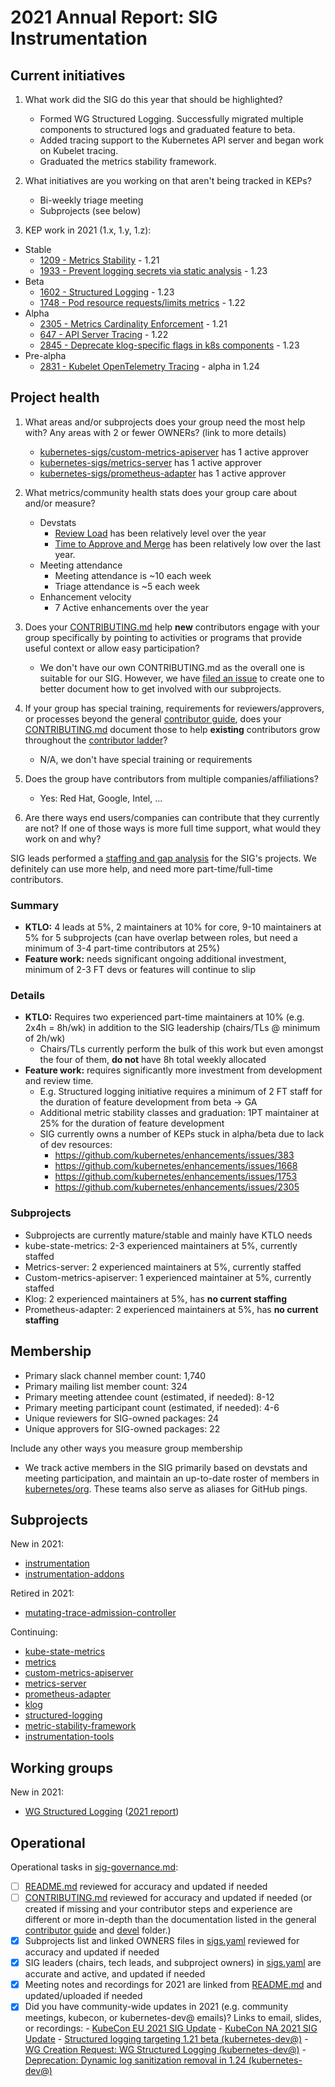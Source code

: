 # 2021 Annual Report: SIG Instrumentation

## Current initiatives

1. What work did the SIG do this year that should be highlighted?

   - Formed WG Structured Logging. Successfully migrated multiple components to structured logs and graduated feature to beta.
   - Added tracing support to the Kubernetes API server and began work on Kubelet tracing.
   - Graduated the metrics stability framework.

2. What initiatives are you working on that aren't being tracked in KEPs?

   - Bi-weekly triage meeting
   - Subprojects (see below)

3. KEP work in 2021 (1.x, 1.y, 1.z):

<!--
In future, this will be generated from kubernetes/enhancements kep.yaml files
1. with SIG as owning-sig or in participating-sigs
2. listing 1.x, 1.y, or 1.z in milestones or in latest-milestone
-->

   - Stable
     - [1209 - Metrics Stability](https://github.com/kubernetes/enhancements/tree/master/keps/sig-instrumentation/1209-metrics-stability) - 1.21
     - [1933 - Prevent logging secrets via static analysis](https://github.com/kubernetes/enhancements/tree/master/keps/sig-instrumentation/1753-logs-sanitization) - 1.23
   - Beta
     - [1602 - Structured Logging](https://github.com/kubernetes/enhancements/tree/master/keps/sig-instrumentation/1602-structured-logging) - 1.23
     - [1748 - Pod resource requests/limits metrics](https://github.com/kubernetes/enhancements/tree/master/keps/sig-instrumentation/1748-pod-resource-metrics) - 1.22
   - Alpha
     - [2305 - Metrics Cardinality Enforcement](https://github.com/kubernetes/enhancements/tree/master/keps/sig-instrumentation/2305-metrics-cardinality-enforcement) - 1.21
     - [647 - API Server Tracing](https://github.com/kubernetes/enhancements/tree/master/keps/sig-instrumentation/647-apiserver-tracing) - 1.22
     - [2845 - Deprecate klog-specific flags in k8s components](https://github.com/kubernetes/enhancements/tree/master/keps/sig-instrumentation/2845-deprecate-klog-specific-flags-in-k8s-components) - 1.23
   - Pre-alpha
     - [2831 - Kubelet OpenTelemetry Tracing](https://github.com/kubernetes/enhancements/tree/master/keps/sig-instrumentation/2831-kubelet-tracing) - alpha in 1.24

## Project health

1. What areas and/or subprojects does your group need the most help with?
   Any areas with 2 or fewer OWNERs? (link to more details)

   - [kubernetes-sigs/custom-metrics-apiserver](https://github.com/kubernetes-sigs/custom-metrics-apiserver/blob/master/OWNERS) has 1 active approver
   - [kubernetes-sigs/metrics-server](https://github.com/kubernetes-sigs/metrics-server/blob/master/OWNERS) has 1 active approver
   - [kubernetes-sigs/prometheus-adapter](https://github.com/kubernetes-sigs/prometheus-adapter/blob/master/OWNERS_ALIASES) has 1 active approver

2. What metrics/community health stats does your group care about and/or measure?

   - Devstats
     - [Review Load](https://k8s.devstats.cncf.io/d/80/pr-workload-per-sig-and-repository-chart?orgId=1&var-sigs=%22instrumentation%22&var-repo_name=kubernetes%2Fkubernetes&var-repo=kuberneteskubernetes&from=now-1y&to=now) has been relatively level over the year
     - [Time to Approve and Merge](https://k8s.devstats.cncf.io/d/44/pr-time-to-approve-and-merge?orgId=1&var-period=d7&var-repogroup_name=SIG%20Instrumentation&var-repo_name=kubernetes%2Fkubernetes&var-apichange=All&var-size_name=All&var-kind_name=All) has been relatively low over the last year.
   - Meeting attendance
       - Meeting attendance is ~10 each week
       - Triage attendance is ~5 each week
   - Enhancement velocity
       - 7 Active enhancements over the year

3. Does your [CONTRIBUTING.md] help **new** contributors engage with your group specifically by pointing
   to activities or programs that provide useful context or allow easy participation?

   - We don't have our own CONTRIBUTING.md as the overall one is suitable for our SIG. However, we have [filed an issue](https://github.com/kubernetes/community/issues/6462) to create one to better document how to get involved with our subprojects.

4. If your group has special training, requirements for reviewers/approvers, or processes beyond the general [contributor guide],
   does your [CONTRIBUTING.md] document those to help **existing** contributors grow throughout the [contributor ladder]?

   - N/A, we don't have special training or requirements

5. Does the group have contributors from multiple companies/affiliations?

   - Yes: Red Hat, Google, Intel, ...

6. Are there ways end users/companies can contribute that they currently are not?
   If one of those ways is more full time support, what would they work on and why?

SIG leads performed a [staffing and gap analysis](https://docs.google.com/document/d/1qeoP6i7GBTVJuJE1AGY5iU9dqmAOxrjqkfNQ2-rBeyI/edit#heading=h.849b7ydpl7ip) for the SIG's projects. We definitely can use more help, and need more part-time/full-time contributors.

### Summary

- **KTLO:** 4 leads at 5%, 2 maintainers at 10% for core, 9-10 maintainers at 5% for 5 subprojects (can have overlap between roles, but need a minimum of 3-4 part-time contributors at 25%)
- **Feature work:** needs significant ongoing additional investment, minimum of 2-3 FT devs or features will continue to slip

### Details

- **KTLO:** Requires two experienced part-time maintainers at 10% (e.g. 2x4h = 8h/wk) in addition to the SIG leadership (chairs/TLs @ minimum of 2h/wk)
  - Chairs/TLs currently perform the bulk of this work but even amongst the four of them, **do not** have 8h total weekly allocated
- **Feature work:** requires significantly more investment from development and review time. 
  - E.g. Structured logging initiative requires a minimum of 2 FT staff for the duration of feature development from beta -> GA
  - Additional metric stability classes and graduation: 1PT maintainer at 25% for the duration of feature development
  - SIG currently owns a number of KEPs stuck in alpha/beta due to lack of dev resources:
      - https://github.com/kubernetes/enhancements/issues/383 
      - https://github.com/kubernetes/enhancements/issues/1668
      - https://github.com/kubernetes/enhancements/issues/1753 
      - https://github.com/kubernetes/enhancements/issues/2305 

### Subprojects

- Subprojects are currently mature/stable and mainly have KTLO needs
- kube-state-metrics: 2-3 experienced maintainers at 5%, currently staffed
- Metrics-server: 2 experienced maintainers at 5%, currently staffed
- Custom-metrics-apiserver: 1 experienced maintainer at 5%, currently staffed
- Klog: 2 experienced maintainers at 5%, has **no current staffing**
- Prometheus-adapter: 2 experienced maintainers at 5%, has **no current staffing**

## Membership

- Primary slack channel member count: 1,740
- Primary mailing list member count: 324
- Primary meeting attendee count (estimated, if needed): 8-12
- Primary meeting participant count (estimated, if needed): 4-6
- Unique reviewers for SIG-owned packages: 24 <!-- in future, this will be generated from OWNERS files referenced from subprojects, expanded with OWNERS_ALIASES files -->
- Unique approvers for SIG-owned packages: 22 <!-- in future, this will be generated from OWNERS files referenced from subprojects, expanded with OWNERS_ALIASES files -->

Include any other ways you measure group membership

- We track active members in the SIG primarily based on devstats and meeting participation, and maintain an up-to-date roster of members in [kubernetes/org](https://github.com/kubernetes/org/blob/main/config/kubernetes/sig-instrumentation/teams.yaml). These teams also serve as aliases for GitHub pings.

## Subprojects

<!--
In future, this will be generated from delta of sigs.yaml from $YYYY-01-01 to $YYYY-12-31
Manually visible via `git diff HEAD@{$YYYY-01-01} HEAD@{$YYYY-12-31} -- $sig-id/README.md`
-->

New in 2021:
- [instrumentation](https://github.com/kubernetes-sigs/instrumentation)
- [instrumentation-addons](https://github.com/kubernetes-sigs/instrumentation-addons)

Retired in 2021:
- [mutating-trace-admission-controller](https://github.com/kubernetes-retired/mutating-trace-admission-controller)

Continuing:
- [kube-state-metrics](https://github.com/kubernetes/kube-state-metrics)
- [metrics](https://github.com/kubernetes/kubernetes/tree/master/staging/src/k8s.io/metrics)
- [custom-metrics-apiserver](https://github.com/kubernetes-sigs/custom-metrics-apiserver)
- [metrics-server](https://github.com/kubernetes-sigs/metrics-server)
- [prometheus-adapter](https://github.com/kubernetes-sigs/prometheus-adapter)
- [klog](https://github.com/kubernetes/klog)
- [structured-logging](https://github.com/kubernetes/kubernetes/blob/master/staging/src/k8s.io/component-base/logs)
- [metric-stability-framework](https://github.com/kubernetes/kubernetes/tree/master/staging/src/k8s.io/component-base/metrics)
- [instrumentation-tools](https://github.com/kubernetes-sigs/instrumentation-tools)

## Working groups

<!--
In future, this will be generated from delta of sigs.yaml from $YYYY-01-01 to $YYYY-12-31
Manually visible via `git diff HEAD@{$YYYY-01-01} HEAD@{$YYYY-12-31} -- $sig-id/README.md`
-->

New in 2021:
- [WG Structured Logging](https://github.com/kubernetes/community/tree/master/wg-structured-logging) ([2021 report](https://github.com/kubernetes/community/blob/master/wg-structured-logging/annual-report-2021.md))

## Operational

Operational tasks in [sig-governance.md]:

- [ ] [README.md] reviewed for accuracy and updated if needed
- [ ] [CONTRIBUTING.md] reviewed for accuracy and updated if needed
      (or created if missing and your contributor steps and experience are different or more
      in-depth than the documentation listed in the general [contributor guide] and [devel] folder.)
- [x] Subprojects list and linked OWNERS files in [sigs.yaml] reviewed for accuracy and updated if needed
- [x] SIG leaders (chairs, tech leads, and subproject owners) in [sigs.yaml] are accurate and active, and updated if needed
- [x] Meeting notes and recordings for 2021 are linked from [README.md] and updated/uploaded if needed
- [x] Did you have community-wide updates in 2021 (e.g. community meetings, kubecon, or kubernetes-dev@ emails)? Links to email, slides, or recordings:
      - [KubeCon EU 2021 SIG Update](https://sched.co/iE8c)
      - [KubeCon NA 2021 SIG Update](https://sched.co/lV72)
      - [Structured logging targeting 1.21 beta (kubernetes-dev@)](https://groups.google.com/g/kubernetes-dev/c/vjSqUtPO0hs/m/wF91qunnBQAJ)
      - [WG Creation Request: WG Structured Logging (kubernetes-dev@)](https://groups.google.com/g/kubernetes-dev/c/y4WIw-ntUR8/m/NaQHu1cnAwAJ)
      - [Deprecation: Dynamic log sanitization removal in 1.24 (kubernetes-dev@)](https://groups.google.com/g/kubernetes-dev/c/xhQuwdd2Smw/m/L_EyHKbDAAAJ)

[CONTRIBUTING.md]: https://git.k8s.io/community/sig-instrumentation/CONTRIBUTING.md
[contributor ladder]: https://git.k8s.io/community/community-membership.md
[sig-governance.md]: https://git.k8s.io/community/committee-steering/governance/sig-governance.md
[README.md]: https://git.k8s.io/community/sig-instrumentation/README.md
[sigs.yaml]: https://git.k8s.io/community/sigs.yaml
[contributor guide]: https://git.k8s.io/community/contributors/guide/README.md
[devel]: https://git.k8s.io/community/contributors/devel/README.md